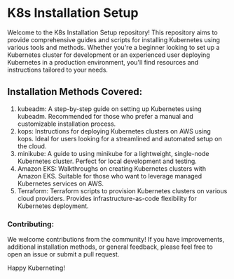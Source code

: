 # K8s Installation Setup
Welcome to the K8s Installation Setup repository! This repository aims to provide comprehensive guides and scripts for installing Kubernetes using various tools and methods. Whether you're a beginner looking to set up a Kubernetes cluster for development or an experienced user deploying Kubernetes in a production environment, you'll find resources and instructions tailored to your needs.

## Installation Methods Covered:
1. kubeadm:
A step-by-step guide on setting up Kubernetes using kubeadm.
Recommended for those who prefer a manual and customizable installation process.
2. kops:
Instructions for deploying Kubernetes clusters on AWS using kops.
Ideal for users looking for a streamlined and automated setup on the cloud.
3. minikube:
A guide to using minikube for a lightweight, single-node Kubernetes cluster.
Perfect for local development and testing.
4. Amazon EKS:
Walkthroughs on creating Kubernetes clusters with Amazon EKS.
Suitable for those who want to leverage managed Kubernetes services on AWS.
5. Terraform:
Terraform scripts to provision Kubernetes clusters on various cloud providers.
Provides infrastructure-as-code flexibility for Kubernetes deployment.

### Contributing:
We welcome contributions from the community! If you have improvements, additional installation methods, or general feedback, please feel free to open an issue or submit a pull request.

Happy Kuberneting!
